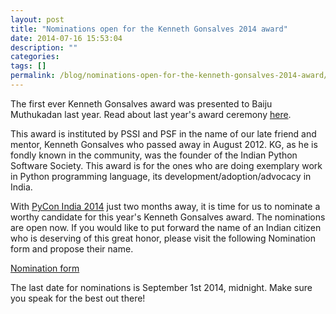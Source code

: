```yaml
---
layout: post
title: "Nominations open for the Kenneth Gonsalves 2014 award"
date: 2014-07-16 15:53:04
description: ""
categories: 
tags: []
permalink: /blog/nominations-open-for-the-kenneth-gonsalves-2014-award/
---
```

The first ever Kenneth Gonsalves award was presented to Baiju Muthukadan last year. Read about last year's award ceremony [here](http://in.pycon.org/blog/baijum-first-kenneth-gonsalves-award-recipient).

This award is instituted by PSSI and PSF in the name of our late friend and mentor, Kenneth Gonsalves who passed away in August 2012. KG, as he is fondly known in the community, was the founder of the Indian Python Software Society. This award is for the ones who are doing exemplary work in Python programming language, its development/adoption/advocacy in India.

With [PyCon India 2014](http://in.pycon.org/) just two months away, it is time for us to nominate a worthy candidate for this year's Kenneth Gonsalves award. The nominations are open now. If you would like to put forward the name of an Indian citizen who is deserving of this great honor, please visit the following Nomination form and propose their name.

[Nomination form](https://docs.google.com/forms/d/1SEy0k4GxMIEJEY4vCXDCqxOSUQJZ7uIUeA0nf-EleMw/viewform?edit_requested=true)

The last date for nominations is September 1st 2014, midnight. Make sure you speak for the best out there!